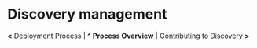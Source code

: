 
# Discovery management

**<** [Deployment Process](deployment.md) | **^** [**Process Overview**](overview.md) | [Contributing to Discovery](contributing.md) **>**
